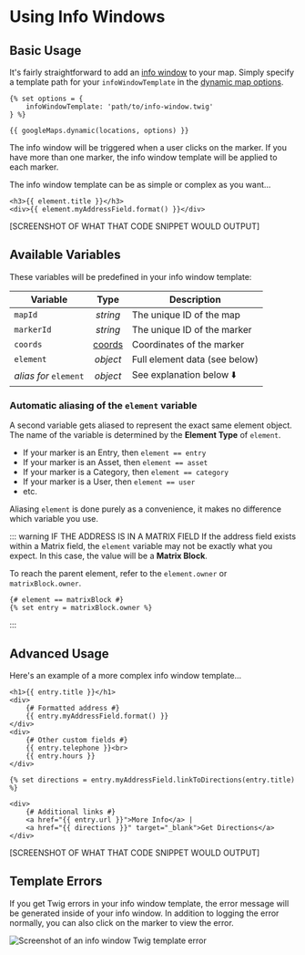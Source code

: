 # Using Info Windows

## Basic Usage

It's fairly straightforward to add an [info window](https://developers.google.com/maps/documentation/javascript/infowindows) to your map. Simply specify a template path for your `infoWindowTemplate` in the [dynamic map options](/maps/dynamic/#options).

```twig
{% set options = {
    infoWindowTemplate: 'path/to/info-window.twig'
} %}

{{ googleMaps.dynamic(locations, options) }}
```

The info window will be triggered when a user clicks on the marker. If you have more than one marker, the info window template will be applied to each marker.

The info window template can be as simple or complex as you want...

```twig
<h3>{{ element.title }}</h3>
<div>{{ element.myAddressField.format() }}</div>
```

[SCREENSHOT OF WHAT THAT CODE SNIPPET WOULD OUTPUT]

## Available Variables

These variables will be predefined in your info window template:

| Variable               | Type     | Description                           |
|------------------------|:--------:|---------------------------------------|
| `mapId`                | _string_ | The unique ID of the map              |
| `markerId`             | _string_ | The unique ID of the marker           |
| `coords`               | [coords](/models/coordinates/) | Coordinates of the marker |
| `element`              | _object_ | Full element data (see below)         |
| _alias for_ `element`  | _object_ | See explanation below :arrow_down:    |

### Automatic aliasing of the `element` variable

A second variable gets aliased to represent the exact same element object. The name of the variable is determined by the **Element Type** of `element`.

 - If your marker is an Entry, then `element == entry`
 - If your marker is an Asset, then `element == asset`
 - If your marker is a Category, then `element == category`
 - If your marker is a User, then `element == user`
 - etc.

Aliasing `element` is done purely as a convenience, it makes no difference which variable you use. 

::: warning IF THE ADDRESS IS IN A MATRIX FIELD
If the address field exists within a Matrix field, the `element` variable may not be exactly what you expect. In this case, the value will be a **Matrix Block**.

To reach the parent element, refer to the `element.owner` or `matrixBlock.owner`.

```twig
{# element == matrixBlock #}
{% set entry = matrixBlock.owner %}
```
:::

## Advanced Usage

Here's an example of a more complex info window template...

```twig
<h1>{{ entry.title }}</h1>
<div>
    {# Formatted address #}
    {{ entry.myAddressField.format() }}
</div>
<div>
    {# Other custom fields #}
    {{ entry.telephone }}<br>
    {{ entry.hours }}
</div>

{% set directions = entry.myAddressField.linkToDirections(entry.title) %}

<div>
    {# Additional links #}
    <a href="{{ entry.url }}">More Info</a> | 
    <a href="{{ directions }}" target="_blank">Get Directions</a>
</div>
```

[SCREENSHOT OF WHAT THAT CODE SNIPPET WOULD OUTPUT]

## Template Errors

If you get Twig errors in your info window template, the error message will be generated inside of your info window. In addition to logging the error normally, you can also click on the marker to view the error.

<img class="dropshadow" :src="$withBase('/images/maps/template-error.png')" alt="Screenshot of an info window Twig template error">
